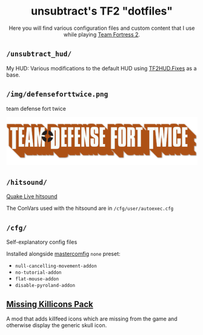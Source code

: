 <h1 align="center">unsubtract's TF2 "dotfiles"</h1>
<p align="center">Here you will find various configuration files and custom content that I use while playing <a href="https://www.teamfortress.com/">Team Fortress 2</a>.</p>

## `/unsubtract_hud/`
My HUD: Various modifications to the default HUD using [TF2HUD.Fixes](https://github.com/CriticalFlaw/TF2HUD.Fixes.git) as a base.

## `/img/defenseforttwice.png`
team defense fort twice

<p align="center"><img src="./img/defenseforttwice.png" alt="Team Defense Fort Twice"></p>

## `/hitsound/`
[Quake Live hitsound](https://huds.tf/site/s-Quake-Live-hitsound)

The ConVars used with the hitsound are in `/cfg/user/autoexec.cfg`

## `/cfg/`
Self-explanatory config files 

Installed alongside [mastercomfig](https://mastercomfig.com/) `none` preset:
- `null-cancelling-movement-addon`
- `no-tutorial-addon`
- `flat-mouse-addon`
- `disable-pyroland-addon`

## [Missing Killicons Pack](https://steamcommunity.com/sharedfiles/filedetails/?id=2156604959)
A mod that adds killfeed icons which are missing from the game and otherwise display the generic skull icon.
